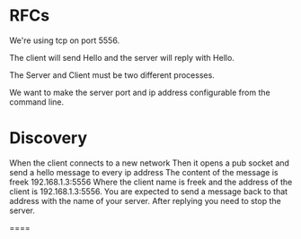 RFCs
====
We're using tcp on port 5556. 

The client will send Hello and the server will reply with Hello. 

The Server and Client must be two different processes.

We want to make the server port and ip address configurable from the command line.

# Discovery

When the client connects to a new network
Then it opens a pub socket and send a hello message to every ip address
The content of the message is
freek 192.168.1.3:5556
Where the client name is freek and the address of the client is 192.168.1.3:5556. You are expected to send a message back to that address with the name of your server.
After replying you need to stop the server.

====
